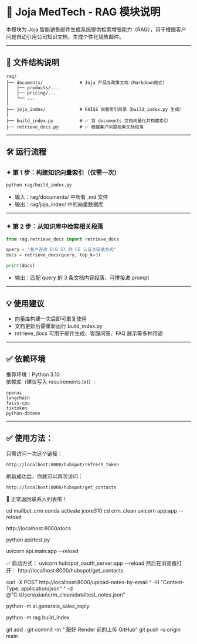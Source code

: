 # 🧠 Joja MedTech - RAG 模块说明

本模块为 Joja 智能销售邮件生成系统提供检索增强能力（RAG），用于根据客户问题自动引用公司知识文档，生成个性化销售邮件。

---

## 📁 文件结构说明

```
rag/
├── documents/              # Joja 产品与政策文档（Markdown格式）
│   ├── products/...
│   ├── pricing/...
│   └── ...
│
├── joja_index/             # FAISS 向量索引目录（build_index.py 生成）
│
├── build_index.py          # ✅ 将 documents 文档向量化并构建索引
├── retrieve_docs.py        # ✅ 根据客户问题检索文档段落
```

---

## 🛠 运行流程

### ✦ 第 1 步：构建知识向量索引（仅需一次）

```bash
python rag/build_index.py
```

- 输入：rag/documents/ 中所有 .md 文件
- 输出：rag/joja_index/ 中的向量数据库

---

### ✦ 第 2 步：从知识库中检索相关段落

```python
from rag.retrieve_docs import retrieve_docs

query = "客户咨询 ECG S3 的 CE 认证与安装方式"
docs = retrieve_docs(query, top_k=3)

print(docs)
```

- 输出：匹配 query 的 3 条文档内容段落，可拼接进 prompt

---

## 💡 使用建议

- 向量库构建一次后即可重复使用
- 文档更新后需重新运行 build_index.py
- retrieve_docs 可用于邮件生成、客服问答、FAQ 展示等多种用途

---

## ✅ 依赖环境

推荐环境：Python 3.10  
依赖库（建议写入 requirements.txt）:

```
openai
langchain
faiss-cpu
tiktoken
python-dotenv
```




---

## ✅ 使用方法：

只需访问一次这个链接：

```
http://localhost:8000/hubspot/refresh_token
```

刷新成功后，你就可以再次访问：

```
http://localhost:8000/hubspot/get_contacts
```

🎉 正常返回联系人列表啦！

cd mailbot_crm
conda activate jcore310
cd crm_clean
uvicorn app:app --reload

http://localhost:8000/docs

python api/test.py

uvicorn api.main:app --reload


✅ 启动方式：
uvicorn hubspot_oauth_server:app --reload
然后在浏览器打开：
http://localhost:8000/hubspot/get_contacts




curl -X POST http://localhost:8000/upload-notes-by-email ^
  -H "Content-Type: application/json" ^
  -d @"C:\Users\xiao\crm_clean\data\test_notes.json"


python -m ai.generate_sales_reply

python -m rag.build_index


git add .
git commit -m " 配好 Render 前的上传 GitHub"
git push -u origin main